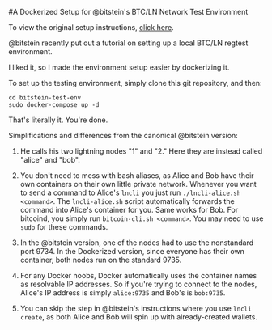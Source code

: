 #A Dockerized Setup for @bitstein's BTC/LN Network Test Environment

To view the original setup instructions, [click here](https://medium.com/@bitstein/setting-up-a-bitcoin-lightning-network-test-environment-ab967167594a).

@bitstein recently put out a tutorial on setting up a local BTC/LN regtest environment.

I liked it, so I made the environment setup easier by dockerizing it.

To set up the testing environment, simply clone this git repository, and then:

```
cd bitstein-test-env
sudo docker-compose up -d
```

That's literally it. You're done.

Simplifications and differences from the canonical @bitstein version:

1. He calls his two lightning nodes "1" and "2." Here they are instead called "alice" and "bob".

2. You don't need to mess with bash aliases, as Alice and Bob have their own containers on their own little private network. Whenever you want to send a command to Alice's `lncli` you just run `./lncli-alice.sh <command>`. The `lncli-alice.sh` script automatically forwards the command into Alice's container for you. Same works for Bob. For bitcoind, you simply run `bitcoin-cli.sh <command>`. You may need to use `sudo` for these commands.

3. In the @bitstein version, one of the nodes had to use the nonstandard port 9734. In the Dockerized version, since everyone has their own container, both nodes run on the standard 9735.

4. For any Docker noobs, Docker automatically uses the container names as resolvable IP addresses. So if you're trying to connect to the nodes, Alice's IP address is simply `alice:9735` and Bob's is `bob:9735`.

5. You can skip the step in @bitstein's instructions where you use `lncli create`, as both Alice and Bob will spin up with already-created wallets.
